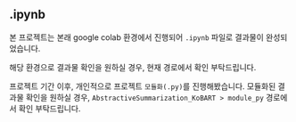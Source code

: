## .ipynb

본 프로젝트는 본래 google colab 환경에서 진행되어 `.ipynb` 파일로 결과물이 완성되었습니다.

해당 환경으로 결과물 확인을 원하실 경우, 현재 경로에서 확인 부탁드립니다.

프로젝트 기간 이후, 개인적으로 프로젝트 `모듈화(.py)`를 진행해봤습니다.
모듈화된 결과물 확인을 원하실 경우, `AbstractiveSummarization_KoBART > module_py` 경로에서 확인 부탁드립니다.
